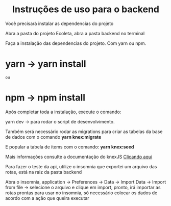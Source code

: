 <h1 align="center">Instruções de uso para o backend</h1>

<p>Você precisará instalar as dependencias do projeto</p>
<p>Abra a pasta do projeto Ecoleta, abra a pasta backend no terminal</p>

<p>Faça a instalação das dependencias do projeto. Com yarn ou npm.</p>

  # yarn -> yarn install 
  
    ou 
    
  # npm -> npm install
  
<p>Após completar toda a instalação, execute o comando: </p>
  <p>  
     yarn dev -> para rodar o script de desenvolvimento.
  </p>
   
<p>Também será necessário rodar as migrations para criar as tabelas da base de dados com o comando <strong>yarn knex:migrate</strong>
<p>E popular a tabela de items com o comando: <strong>yarn knex:seed</strong>
<p>Mais informações consulte a documentação do knexJS <a href="http://knexjs.org/" target="_blank" rel="noopener noreferrer">Clicando aqui</a></p>
   
<p>Para fazer o teste da api, utilize o insomnia que exportei um arquivo das rotas, está na raiz da pasta backend</p>
   
<p>Abra o insomnia, application -> Preferences -> Data -> Import Data -> Import from file -> selecione o arquivo e clique em import, pronto, irá importar as rotas prontas para usar no insomnia, só necessário colocar os dados de acordo com a ação que queira executar</p>